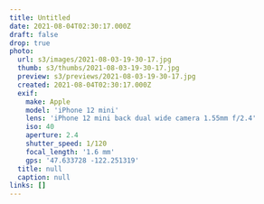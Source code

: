 ```yaml
---
title: Untitled
date: 2021-08-04T02:30:17.000Z
draft: false
drop: true
photo:
  url: s3/images/2021-08-03-19-30-17.jpg
  thumb: s3/thumbs/2021-08-03-19-30-17.jpg
  preview: s3/previews/2021-08-03-19-30-17.jpg
  created: 2021-08-04T02:30:17.000Z
  exif:
    make: Apple
    model: 'iPhone 12 mini'
    lens: 'iPhone 12 mini back dual wide camera 1.55mm f/2.4'
    iso: 40
    aperture: 2.4
    shutter_speed: 1/120
    focal_length: '1.6 mm'
    gps: '47.633728 -122.251319'
  title: null
  caption: null
links: []
---
```

